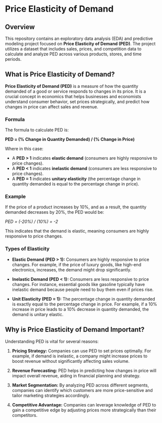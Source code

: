 # Price Elasticity of Demand 

## Overview
This repository contains an exploratory data analysis (EDA) and predictive modeling project focused on **Price Elasticity of Demand (PED)**. The project utilizes a dataset that includes sales, prices, and competition data to calculate and analyze PED across various products, stores, and time periods.

## What is Price Elasticity of Demand?
**Price Elasticity of Demand (PED)** is a measure of how the quantity demanded of a good or service responds to changes in its price. It is a crucial concept in economics that helps businesses and economists understand consumer behavior, set prices strategically, and predict how changes in price can affect sales and revenue.

### Formula
The formula to calculate PED is:

  **PED = (% Change in Quantity Demanded) / (% Change in Price)**

Where in this case:

- A **PED > 1** indicates **elastic demand** (consumers are highly responsive to price changes).
- A **PED < 1** indicates **inelastic demand** (consumers are less responsive to price changes).
- A **PED = 1** indicates **unitary elasticity** (the percentage change in quantity demanded is equal to the percentage change in price).

### Example
If the price of a product increases by 10%, and as a result, the quantity demanded decreases by 20%, the PED would be:

  *PED = (-20%) / (10%) = -2*


This indicates that the demand is elastic, meaning consumers are highly responsive to price changes.

### Types of Elasticity
- **Elastic Demand (PED > 1):** Consumers are highly responsive to price changes. For example, if the price of luxury goods, like high-end electronics, increases, the demand might drop significantly.

- **Inelastic Demand (PED < 1):** Consumers are less responsive to price changes. For instance, essential goods like gasoline typically have inelastic demand because people need to buy them even if prices rise.

- **Unit Elasticity (PED = 1):** The percentage change in quantity demanded is exactly equal to the percentage change in price. For example, if a 10% increase in price leads to a 10% decrease in quantity demanded, the demand is unitary elastic.

## Why is Price Elasticity of Demand Important?
Understanding PED is vital for several reasons:

1. **Pricing Strategy:** Companies can use PED to set prices optimally. For example, if demand is inelastic, a company might increase prices to boost revenue without significantly affecting sales volume.

2. **Revenue Forecasting:** PED helps in predicting how changes in price will impact overall revenue, aiding in financial planning and strategy.

3. **Market Segmentation:** By analyzing PED across different segments, companies can identify which customers are more price-sensitive and tailor marketing strategies accordingly.

4. **Competitive Advantage:** Companies can leverage knowledge of PED to gain a competitive edge by adjusting prices more strategically than their competitors.
